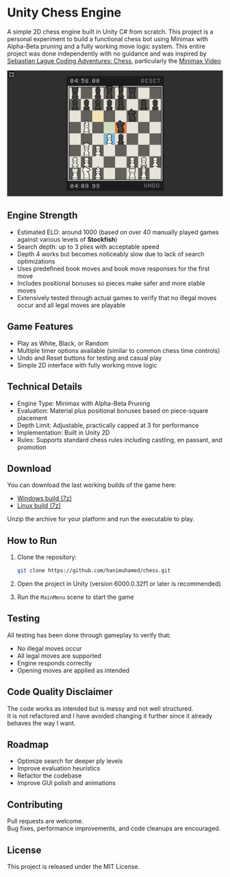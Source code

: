 # Unity Chess Engine

A simple 2D chess engine built in Unity C# from scratch. This project is a personal experiment to build a functional chess bot using Minimax with Alpha-Beta pruning and a fully working move logic system. This entire project was done independently with no guidance and was inspired by [Sebastian Lague Coding Adventures: Chess](https://www.youtube.com/watch?v=U4ogK0MIzqk), particularly the [Minimax Video](https://www.youtube.com/watch?v=l-hh51ncgDI&t=5s)

<img src="Assets/Images/chess.png" alt="Chess Engine Screenshot" width="600">

## Engine Strength

- Estimated ELO: around 1000 (based on over 40 manually played games against various levels of **Stockfish**)  
- Search depth: up to 3 plies with acceptable speed  
- Depth 4 works but becomes noticeably slow due to lack of search optimizations  
- Uses predefined book moves and book move responses for the first move  
- Includes positional bonuses so pieces make safer and more stable moves  
- Extensively tested through actual games to verify that no illegal moves occur and all legal moves are playable

## Game Features

- Play as White, Black, or Random  
- Multiple timer options available (similar to common chess time controls)  
- Undo and Reset buttons for testing and casual play  
- Simple 2D interface with fully working move logic

## Technical Details

- Engine Type: Minimax with Alpha-Beta Pruning  
- Evaluation: Material plus positional bonuses based on piece-square placement  
- Depth Limit: Adjustable, practically capped at 3 for performance  
- Implementation: Built in Unity 2D  
- Rules: Supports standard chess rules including castling, en passant, and promotion

## Download

You can download the last working builds of the game here:

- [Windows build (7z)](https://github.com/hanimuhamed/chess/releases/download/v1.0.0/chess-v1.0.0-windows.7z)  
- [Linux build (7z)](https://github.com/hanimuhamed/chess/releases/download/v1.0.0/chess-v1.0.0-linux.7z)

Unzip the archive for your platform and run the executable to play.

## How to Run

1. Clone the repository:

    ```bash
    git clone https://github.com/hanimuhamed/chess.git
    ```

2. Open the project in Unity (version 6000.0.32f1 or later is recommended)  
3. Run the `MainMenu` scene to start the game

## Testing

All testing has been done through gameplay to verify that:

- No illegal moves occur
- All legal moves are supported
- Engine responds correctly
- Opening moves are applied as intended

## Code Quality Disclaimer

The code works as intended but is messy and not well structured.  
It is not refactored and I have avoided changing it further since it already behaves the way I want.

## Roadmap

- Optimize search for deeper ply levels
- Improve evaluation heuristics
- Refactor the codebase
- Improve GUI polish and animations

## Contributing

Pull requests are welcome.  
Bug fixes, performance improvements, and code cleanups are encouraged.

## License

This project is released under the MIT License.
